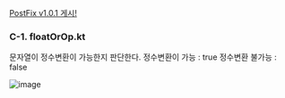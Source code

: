 [PostFix v1.0.1 게시!](https://github.com/spartaCoding-2-4/ch2.SoonYong/tree/postFix_v1.0.1)

### C-1. floatOrOp.kt
문자열이 정수변환이 가능한지 판단한다.
정수변환이 가능 : true
정수변환 불가능 : false

![image](https://github.com/spartaCoding-2-4/ch2.SoonYong/assets/47583083/ee774188-2ed7-4552-a03a-4a357db43dab)
